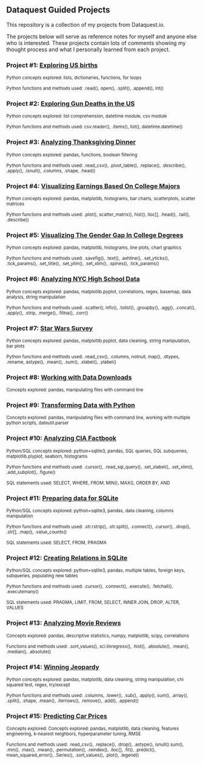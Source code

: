 ## Dataquest Guided Projects

This repository is a collection of my projects from Dataquest.io. 

The projects below will serve as reference notes for myself and anyone else who is interested. These projects contain lots of comments showing my thought process and what I personally learned from each project.

### Project #1: [Exploring US births](https://github.com/sengkchu/Dataquest-Guided-Projects/blob/master/Guided%20Project_%20Explore%20U.S.%20Births/Guided%20Project_%20Explore%20U.S.%20Births.ipynb)
<sub>Python concepts explored: lists, dictionaries, functions, for loops</sub>

<sup>Python functions and methods used: .read(), open(), .split(), .append(), int()</sup>

### Project #2: [Exploring Gun Deaths in the US](https://github.com/sengkchu/Dataquest-Guided-Projects/blob/master/Guided%20Project_%20Exploring%20Gun%20Deaths%20in%20the%20US/Guided%20Project_%20Exploring%20Gun%20Deaths%20in%20the%20US.ipynb)
<sub>Python concepts explored: list comprehension, datetime module, csv module</sub>

<sup>Python functions and methods used: csv.reader(), .items(), list(), datetime.datetime()</sup>

### Project #3: [Analyzing Thanksgiving Dinner](https://github.com/sengkchu/Dataquest-Guided-Projects/blob/master/Guided%20Project_%20Analyzing%20Thanksgiving%20Dinner/Guided%20Project_%20Analyzing%20Thanksgiving%20Dinner.ipynb)
<sub>Python concepts explored: pandas, functions, boolean filtering</sub>

<sup>Python functions and methods used: .read_csv(), .pivot_table(), .replace(), .describe(), .apply(), .isnull(), .columns, .shape, .head()</sup>

### Project #4: [Visualizing Earnings Based On College Majors](https://github.com/sengkchu/Dataquest-Guided-Projects/blob/master/Guided%20Project_%20Visualizing%20Earnings%20Based%20On%20College%20Majors/Guided%20Project_%20Visualizing%20Earnings%20Based%20On%20College%20Majors.ipynb)
<sub>Python concepts explored: pandas, matplotlib, histograms, bar charts, scatterplots, scatter matrices</sub>

<sup>Python functions and methods used: .plot(), scatter_matrix(), hist(), iloc[], .head(), .tail(), .describe()</sup>


### Project #5: [Visualizing The Gender Gap In College Degrees](https://github.com/sengkchu/Dataquest-Guided-Projects/blob/master/Guided%20Project_%20Visualizing%20The%20Gender%20Gap%20In%20College%20Degrees/Guided%20Project_%20Visualizing%20The%20Gender%20Gap%20In%20College%20Degrees.ipynb)
<sub>Python concepts explored: pandas, matplotlib, histograms, line plots, chart graphics</sub>

<sup>Python functions and methods used: .savefig(), .text(), .axhline(), .set_yticks(), .tick_params(), .set_title(), .set_ylim(), .set_xlim(), .spines(), .tick_params()</sup>


### Project #6: [Analyzing NYC High School Data](https://github.com/sengkchu/Dataquest-Guided-Projects/blob/master/Guided%20Project_%20Analyzing%20NYC%20High%20School%20Data/Guided%20Project_%20Analyzing%20NYC%20High%20School%20Data.ipynb)
<sub>Python concepts explored: pandas, matplotlib.pyplot, correlations, regex, basemap, data analysis, string manipulation</sub>

<sup>Python functions and methods used: .scatter(), info(), .tolist(), .groupby(), .agg(), .concat(), .apply(), .strip, .merge(), .fillna(), .corr()</sup>


### Project #7: [Star Wars Survey](https://github.com/sengkchu/Dataquest-Guided-Projects/blob/master/Guided%20Project_%20Star%20Wars%20Survey/Guided%20Project_%20Star%20Wars%20Survey.ipynb)
<sub>Python concepts explored: pandas, matplotlib.pyplot, data cleaning, string manipulation, bar plots</sub>

<sup>Python functions and methods used: .read_csv(), .columns, notnull, map(), .dtypes, .rename, astype(), .mean(), .sum(), .xlabel(), .ylabel()</sup>

### Project #8: [Working with Data Downloads](https://github.com/sengkchu/Dataquest-Guided-Projects/tree/master/Guided%20Project_%20Working%20with%20Data%20Downloads)
<sub>Concepts explored: pandas, manipulating files with command line</sub>

### Project #9: [Transforming Data with Python](https://github.com/sengkchu/Dataquest-Guided-Projects/tree/master/Guided%20Project_%20Transforming%20data%20with%20Python)
<sub>Concepts explored: pandas, manipulating files with command line, working with multiple python scripts, dateutil.parser</sub>


### Project #10: [Analyzing CIA Factbook](https://github.com/sengkchu/Dataquest-Guided-Projects/blob/master/Guided%20Project_%20Analyzing%20CIA%20Factbook%20Data%20Using%20SQLite%20and%20Python/Guided%20Project_%20Analyzing%20CIA%20Factbook%20Data%20Using%20SQLite%20and%20Python.ipynb)
<sub>Python/SQL concepts explored: python+sqlite3, pandas, SQL queries, SQL subqueries, matplotlib.plyplot, seaborn, histograms</sub>

<sub>Python functions and methods used: .cursor(), .read_sql_query(), .set_xlabel(), .set_xlim(), .add_subplot(), .figure()</sub>

<sub>SQL statements used: SELECT, WHERE, FROM, MIN(), MAX(), ORDER BY, AND</sub>


### Project #11: [Preparing data for SQLite](https://github.com/sengkchu/Dataquest-Guided-Projects/blob/master/Guided%20Project_%20Preparing%20data%20for%20SQLite/Guided%20Project_%20Preparing%20data%20for%20SQLite.ipynb)
<sub>Python/SQL concepts explored: python+sqlite3, pandas, data cleaning, columns manipulation</sub>

<sub>Python functions and methods used: .str.rstrip(), .str.split(), .connect(), .cursor(), .drop(), .str[], .map(), .value_counts()</sub>

<sub>SQL statements used: SELECT, FROM, PRAGMA</sub>


### Project #12: [Creating Relations in SQLite](https://github.com/sengkchu/Dataquest-Guided-Projects/blob/master/Guided%20Project_%20Creating%20relations%20in%20SQLite/Guided%20Project_%20Creating%20relations%20in%20SQLite.ipynb)
<sub>Python/SQL concepts explored: python+sqlite3, pandas, multiple tables, foreign keys, subqueries, populating new tables</sub>

<sub>Python functions and methods used: .cursor(), .connect(), .execute(), .fetchall(), .executemany()</sub>

<sub>SQL statements used: PRAGMA, LIMIT, FROM, SELECT, INNER JOIN, DROP, ALTER, VALUES</sub>


### Project #13: [Analyzing Movie Reviews](https://github.com/sengkchu/Dataquest-Guided-Projects/blob/master/Guided%20Project_%20Analyzing%20Movie%20Reviews/Guided%20Project_%20Analyzing%20Movie%20Reviews.ipynb)
<sub>Concepts explored: pandas, descriptive statistics, numpy, matplotlib, scipy, correlations</sub>

<sup>Functions and methods used: .sort_values(), sci.linregress(), .hist(), .absolute(), .mean(), .median(), .absolute()</sup>


### Project #14: [Winning Jeopardy](https://github.com/sengkchu/Dataquest-Guided-Projects/blob/master/Guided%20Project_%20Winning%20Jeopardy/Guided%20Project_%20Winning%20Jeopardy.ipynb)
<sub>Python concepts explored: pandas, matplotlib, data cleaning, string manipulation, chi squared test, regex, try/except</sup>

<sup>Python functions and methods used: .columns, .lower(), .sub(), .apply(), sum(), .array(), .split(), .shape, .mean(), .iterrows(), .remove(), .add(), .append()</sup>

### Project #15: [Predicting Car Prices](https://github.com/sengkchu/Dataquest-Guided-Projects/blob/master/Guided%20Project_%20Predicting%20Car%20Prices/Guided%20Project_%20Predicting%20Car%20Prices.ipynb)
<sub>Concepts explored: Concepts explored: pandas, matplotlib, data cleaning, features engineering, k-nearest neighbors, hyperparameter tuning, RMSE</sup>

<sup>Functions and methods used: .read_csv(), .replace(), .drop(), .astype(), isnull().sum(), .min(), .max(), .mean(), .permutation(), .reindex(), .iloc[], .fit(), .predict(), mean_squared_error(), .Series(), .sort_values(), .plot(), .legend()</sup>


